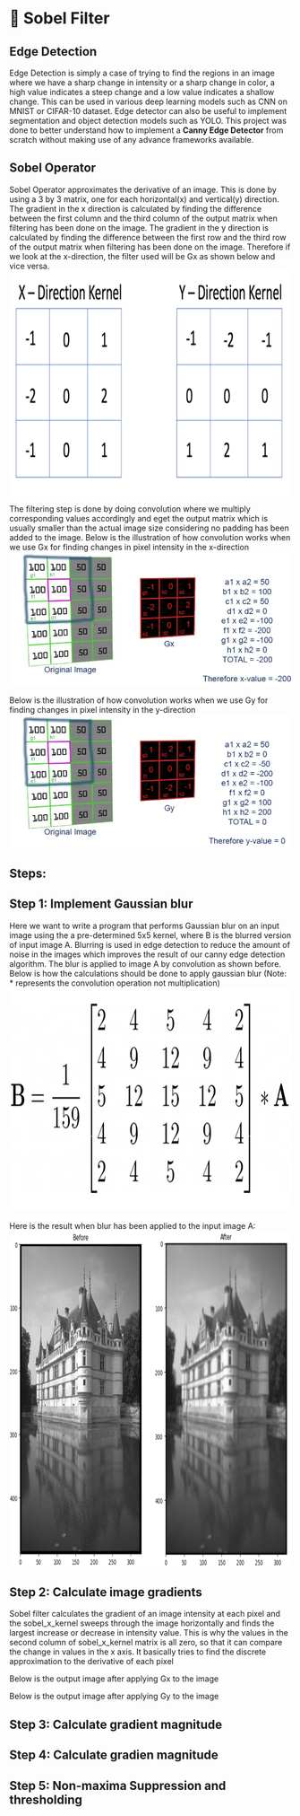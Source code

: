 # 🤖 Sobel Filter
## Edge Detection
Edge Detection is simply a case of trying to find the regions in an image where we have a sharp change in intensity or a sharp change in color,
a high value indicates a steep change and a low value indicates a shallow change. This can be used in various deep learning models such as CNN 
on MNIST or CIFAR-10 dataset. Edge detector can also be useful to implement segmentation and object detection models such as YOLO. This project was done to better understand how to implement a **Canny Edge Detector** from scratch without making use of any advance frameworks available.

## Sobel Operator
Sobel Operator approximates the derivative of an image. This is done by using a 3 by 3 matrix, one for each horizontal(x) and vertical(y) direction. 
The gradient in the x direction is calculated by finding the difference between the first column and the third column of the output matrix when 
filtering has been done on the image. The gradient in the y direction is calculated by finding the difference between the first row and 
the third row of the output matrix when filtering has been done on the image. 
Therefore if we look at the x-direction, the filter used will be Gx as shown below and vice versa. 
<img src="https://github.com/Antonio417/Computer_Vision_and_Machine_Learning_Portfolio/blob/main/Computer%20Vision/Sobel_filter/sobelOperator.png" width="842" height="399">

 The filtering step is done by doing convolution where we multiply corresponding values accordingly and eget the output matrix 
 which is usually smaller than the actual image size considering no padding has been added to the image. Below is the illustration of how convolution works
 when we use Gx for finding changes in pixel intensity in the x-direction
 ![img2](https://github.com/Antonio417/Computer_Vision_and_Machine_Learning_Portfolio/blob/main/Computer%20Vision/Sobel_filter/Gx.jpeg)
 
 Below is the illustration of how convolution works when we use Gy for finding changes in pixel intensity in the y-direction
 ![img2](https://github.com/Antonio417/Computer_Vision_and_Machine_Learning_Portfolio/blob/main/Computer%20Vision/Sobel_filter/Gy.jpeg)

## Steps:
## Step 1: Implement Gaussian blur
Here we want to write a program that performs Gaussian blur on an input image using the a pre-determined 5x5 kernel, where B
is the blurred version of input image A. Blurring is used in edge detection to reduce the amount of noise in the images which improves the result of our
canny edge detection algorithm. The blur is applied to image A by convolution as shown before. Below is how the calculations should be done to apply gaussian blur (Note: * represents the convolution operation not multiplication)
<img src="https://github.com/Antonio417/Computer_Vision_and_Machine_Learning_Portfolio/blob/main/Computer%20Vision/Sobel_filter/blur.png" width="842" height="399">

Here is the result when blur has been applied to the input image A:
<img src="https://github.com/Antonio417/Computer_Vision_and_Machine_Learning_Portfolio/blob/main/Computer%20Vision/Sobel_filter/blurApplied.png" width="842" height="600">

## Step 2: Calculate image gradients
Sobel filter calculates the gradient of an image intensity at each pixel and the sobel_x_kernel sweeps through the image horizontally and finds the largest increase or decrease in intensity value. This is why the values in the second column of sobel_x_kernel matrix is all zero, so that it can compare the change in values in the x axis. It basically tries to find the discrete approximation to the derivative of each pixel

Below is the output image after applying Gx to the image

Below is the output image after applying Gy to the image

## Step 3: Calculate gradient magnitude
## Step 4: Calculate gradien magnitude
## Step 5: Non-maxima Suppression and thresholding 
